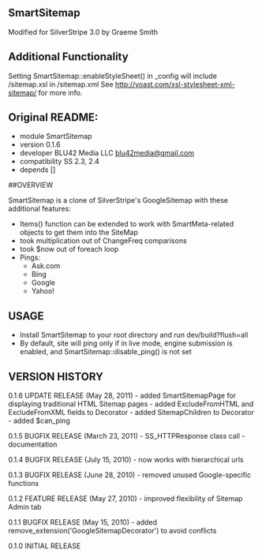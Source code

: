 ## SmartSitemap

Modified for SilverStripe 3.0 by Graeme Smith

## Additional Functionality

Setting SmartSitemap::enableStyleSheet() in _config will include /sitemap.xsl in /sitemap.xml  See http://yoast.com/xsl-stylesheet-xml-sitemap/ for more info.

## Original README:

* module                 SmartSitemap
* version                0.1.6
* developer              BLU42 Media LLC <blu42media@gmail.com>
* compatibility  SS 2.3, 2.4
* depends                []


##OVERVIEW

SmartSitemap is a clone of SilverStripe's GoogleSitemap with these additional features:

* Items() function can be extended to work with SmartMeta-related objects to get them into the SiteMap
* took multiplication out of ChangeFreq comparisons
* took $now out of foreach loop
* Pings:
  * Ask.com
  * Bing
  * Google
  * Yahoo!

## USAGE

* Install SmartSitemap to your root directory and run dev/build?flush=all
* By default, site will ping only if in live mode, engine submission is enabled, and SmartSitemap::disable_ping() is not set


## VERSION HISTORY

0.1.6           UPDATE RELEASE (May 28, 2011)
                        - added SmartSitemapPage for displaying traditional HTML Sitemap pages
                        - added ExcludeFromHTML and ExcludeFromXML fields to Decorator
                        - added SitemapChildren to Decorator
                        - added $can_ping

0.1.5           BUGFIX RELEASE (March 23, 2011)
                        - SS_HTTPResponse class call
                        - documentation

0.1.4           BUGFIX RELEASE (July 15, 2010)
                        - now works with hierarchical urls

0.1.3           BUGFIX RELEASE (June 28, 2010)
                        - removed unused Google-specific functions

0.1.2           FEATURE RELEASE (May 27, 2010)
                        - improved flexibility of Sitemap Admin tab

0.1.1           BUGFIX RELEASE (May 15, 2010)
                        - added remove_extension('GoogleSitemapDecorator') to avoid conflicts

0.1.0           INITIAL RELEASE



